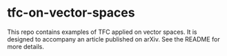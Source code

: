 # tfc-on-vector-spaces
This repo contains examples of TFC applied on vector spaces. It is designed to accompany an article published on arXiv. See the README for more details.

